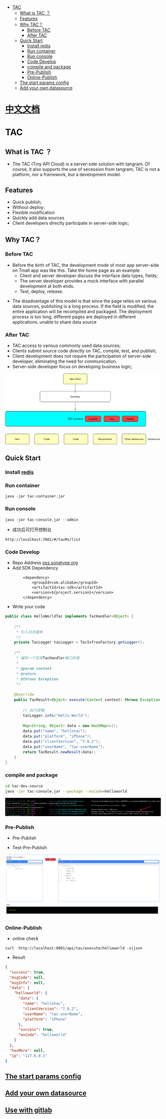 

* [TAC](#tac)
  * [What is TAC ？](#what-is-tac-%EF%BC%9F)
  * [Features](#features)
  * [Why TAC？](#why-tac%EF%BC%9F)
    * [Before TAC](#before-tac)
    * [After TAC](#after-tac)
  * [Quick Start](#quick-start)
    * [Install redis](#install-redis)
    * [Run container](#run-container)
    * [Run console](#run-console)
    * [Code Develop](#code-develop)
    * [compile and package](#compile-and-package)
    * [Pre-Publish](#pre-publish)
    * [Online-Publish](#online-publish)
  * [The start params config](#the-start-params-config)
  * [Add your own datasource](#add-your-own-datasource)
  
# [中文文档](README-ch.md)

# TAC

## What is TAC ？

+ The TAC (Tiny API Cloud) is a server-side solution with tangram. Of course, it also supports the use of secession from tangram; TAC is not a platform, nor a framework, but a development model.

## Features

* Quick publish;
* Without deploy;
* Flexible modification
* Quickly add data sources
* Client developers directly participate in server-side logic;

## Why TAC？

### Before TAC

* Before the birth of TAC, the development mode of most app server-side on Tmall app was like this. Take the home page as an example:
  * Client and server developer discuss the interface data types, fields;
  * The server developer provides a mock interface with parallel development at both ends.
  * Test, deploy, release.

- The disadvantage of this model is that since the page relies on various data sources, publishing is a long process. If the field is modified, the entire application will be recompiled and packaged. The deployment process is too long; different pages are deployed in different applications. unable to share data source

### After TAC

* TAC access to various commonly used data sources;
* Clients submit source code directly on TAC, compile, test, and publish;
* Client development does not require the participation of server-side developer, eliminating the need for communication.
* Server-side developer focus on developing business logic;

![tac develop progress](docs/imgs/tac1-en.png)

## Quick Start

### Install [redis](https://redis.io/)

### Run container

```
java -jar tac-container.jar
```

### Run console

```
java -jar tac-console.jar --admin
```

* 成功后可打开控制台

```
http://localhost:7001/#/tacMs/list
```

### Code Develop

* Repo Address [oss.sonatype.org](https://oss.sonatype.org/#nexus-search;quick~tac-sdk)
* Add SDK Dependency

```
        <dependency>
            <groupId>com.alibaba</groupId>
            <artifactId>tac-sdk</artifactId>
            <version>${project.version}</version>
        </dependency>
```

* Write your code

```java
public class HelloWorldTac implements TacHandler<Object> {

    /**
     * 引入日志服务
     */
    private TacLogger tacLogger = TacInfrasFactory.getLogger();

    /**
     * 编写一个实现TacHandler接口的类
     *
     * @param context
     * @return
     * @throws Exception
     */

    @Override
    public TacResult<Object> execute(Context context) throws Exception {

        // 执行逻辑
        tacLogger.info("Hello World");

        Map<String, Object> data = new HashMap<>();
        data.put("name", "hellotac");
        data.put("platform", "iPhone");
        data.put("clientVersion", "7.0.2");
        data.put("userName", "tac-userName");
        return TacResult.newResult(data);
    }
}
```

### compile and package

```bash
cd tac-dev-source
java -jar tac-console.jar --package --msCode=helloworld
```

![](docs/imgs/tac-package.png)

### Pre-Publish

* Pre-Publish

* Test-Pre-Publish

![](docs/imgs/pre-test.png)

### Online-Publish

* online check

```
curl  http://localhost:8001/api/tac/execute/helloworld -s|json
```

* Result

```json
{
  "success": true,
  "msgCode": null,
  "msgInfo": null,
  "data": {
    "helloworld": {
      "data": {
        "name": "hellotac",
        "clientVersion": "7.0.2",
        "userName": "tac-userName",
        "platform": "iPhone"
      },
      "success": true,
      "msCode": "helloworld"
    }
  },
  "hasMore": null,
  "ip": "127.0.0.1"
}
```

## [The start params config](/docs/configs.md)

## [Add your own datasource](/docs/custom_data_source.md)

## [Use with gitlab](/docs/gitlab.md)